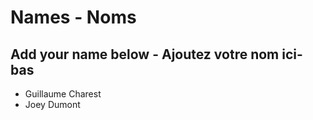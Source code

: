 # Names - Noms

## Add your name below - Ajoutez votre nom ici-bas

* Guillaume Charest
* Joey Dumont

